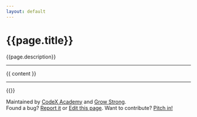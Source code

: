 ```yaml
---
layout: default
---
```

<h1>{{page.title}}</h1>

{{page.description}}

<p><hr/></p>

{{ content }}

<p><hr/></p>

{{}}

Maintained by <a href='https://codex.academy'>CodeX Academy</a> and <a href='https://growstrong.io'>Grow Strong</a>.<br/>
Found a bug? <a href='{{site.github.repository_url}}/issues}}'>Report it</a> or <a href="{{site.github.repository_url}}/blob/master/{{page.path}}">Edit this page</a>. Want to contribute? <a href="{{ link /contributing.md }}">Pitch in!</a>